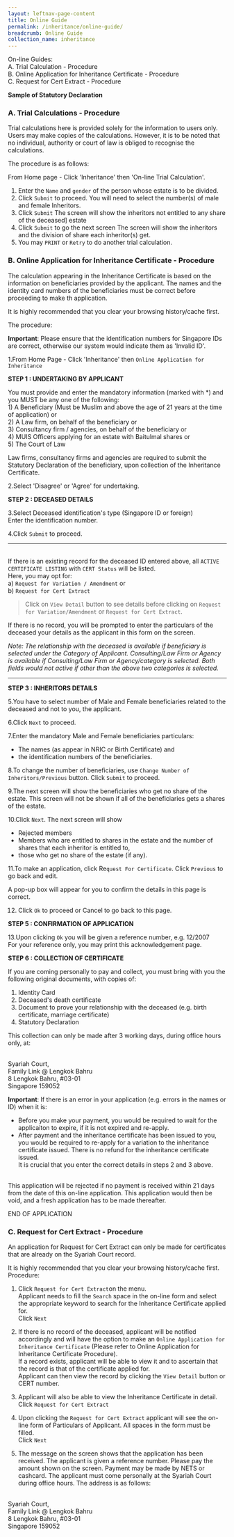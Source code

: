 ```yaml
---
layout: leftnav-page-content
title: Online Guide
permalink: /inheritance/online-guide/
breadcrumb: Online Guide
collection_name: inheritance
---
```


On-line Guides:
<br/>A. Trial Calculation - Procedure
<br/>B. Online Application for Inheritance Certificate - Procedure
<br/>C. Request for Cert Extract - Procedure

**Sample of Statutory Declaration**
 
### A. Trial Calculations - Procedure
Trial calculations here is provided solely for the information to users only. Users may make copies of the calculations. However, it is to be noted that no individual, authority or court of law is obliged to recognise the calculations.

The procedure is as follows:

From Home page - Click 'Inheritance' then 'On-line Trial Calculation'.

1. Enter the `Name` and `gender` of the person whose estate is to be divided.
2. Click `Submit` to proceed. You will need to select the number(s) of male and female Inheritors.
3. Click `Submit` The screen will show the inheritors not entitled to any share of the deceased] estate
4. Click `Submit` to go the next screen The screen will show the inheritors and the division of share each inheritor(s) get.
5. You may `PRINT` or `Retry` to do another trial calculation.

### B. Online Application for Inheritance Certificate - Procedure
The calculation appearing in the Inheritance Certificate is based on the information on beneficiaries provided by the applicant. The names and the identity card numbers of the beneficiaries must be correct before proceeding to make th application.

It is highly recommended that you clear your browsing history/cache first.

The procedure:

**Important**: Please ensure that the identification numbers for Singapore IDs are correct, otherwise our system would indicate them as 'Invalid ID'.

1.From Home Page - Click 'Inheritance' then `Online Application for Inheritance`

**STEP 1 : UNDERTAKING BY APPLICANT**

You must provide and enter the mandatory information (marked with *) and you MUST be any one of the following:
<br/> 1) A Beneficiary (Must be Muslim and above the age of 21 years at the time of application) or
<br/> 2) A Law firm, on behalf of the beneficiary or
<br/> 3) Consultancy firm / agencies, on behalf of the beneficiary or
<br/> 4) MUIS Officers applying for an estate with Baitulmal shares or
<br/> 5) The Court of Law

Law firms, consultancy firms and agencies are required to submit the Statutory Declaration of the beneficiary, upon collection of the Inheritance Certificate.

2.Select 'Disagree' or 'Agree' for undertaking.

**STEP 2 : DECEASED DETAILS**

3.Select Deceased identification's type (Singapore ID or foreign) 
<br/>Enter the identification number.

4.Click `Submit` to proceed.

------------
<br/>If there is an existing record for the deceased ID entered above, all `ACTIVE CERTIFICATE LISTING` with `CERT Status` will be listed.
<br/>Here, you may opt for:
<br/>a) `Request for Variation / Amendment` or 
<br/>b) `Request for Cert Extract`

>Click on `View Detail` button to see details before clicking on `Request for Variation/Amendment` or `Request for Cert Extract`.

If there is no record, you will be prompted to enter the particulars of the deceased your details as the applicant in this form on the screen.

*Note: The relationship with the deceased is available if beneficiary is selected under the Category of Applicant. Consulting/Law Firm or Agency is available if Consulting/Law Firm or Agency/category is selected. Both fields would not active if other than the above two categories is selected.*

------------

**STEP 3 : INHERITORS DETAILS**

5.You have to select number of Male and Female beneficiaries related to the deceased and not to you, the applicant.

6.Click `Next` to proceed.

7.Enter the mandatory Male and Female beneficiaries particulars:
- The names (as appear in NRIC or Birth Certificate) and
- the identification numbers of the beneficiaries.

8.To change the number of beneficiaries, use `Change Number of Inheritors/Previous` button. Click `Submit` to proceed.

9.The next screen will show the beneficiaries who get no share of the estate. This screen will not be shown if all of the beneficiaries gets a shares of the estate.

10.Click `Next`. The next screen will show
  - Rejected members
  - Members who are entitled to shares in the estate and the number of shares that each inheritor is entitled to,
  - those who get no share of the estate (if any).
 
11.To make an application, click Re`quest For Certificate`. Click `Previous` to go back and edit.

A pop-up box will appear for you to confirm the details in this page is correct.

12. Click `Ok` to proceed or Cancel to go back to this page.

**STEP 5 : CONFIRMATION OF APPLICATION**

13.Upon clicking `Ok` you will be given a reference number, e.g. 12/2007
<br/> For your reference only, you may print this acknowledgement page.

**STEP 6 : COLLECTION OF CERTIFICATE**

If you are coming personally to pay and collect, you must bring with you the following original documents, with copies of:
1. Identity Card
2. Deceased's death certificate
3. Document to prove your relationship with the deceased (e.g. birth certificate, marriage certificate)
4. Statutory Declaration

This collection can only be made after 3 working days, during office hours only, at:

<br/>Syariah Court,
<br/>Family Link @ Lengkok Bahru
<br/>8 Lengkok Bahru, #03-01
<br/>Singapore 159052

**Important**: If there is an error in your application (e.g. errors in the names or ID) when it is:
- Before you make your payment, you would be required to wait for the applicaiton to expire, if it is not expired and re-apply.
- After payment and the inheritance certificate has been issued to you, you would be required to re-apply for a variation to the inheritance certificate issued. There is no refund for the inheritance certificate issued.
<br/> It is crucial that you enter the correct details in steps 2 and 3 above.

<br/> This application will be rejected if no payment is received within 21 days from the date of this on-line application. This application would then be void, and a fresh application has to be made thereafter.

END OF APPLICATION

### C. Request for Cert Extract - Procedure

An application for Request for Cert Extract can only be made for certificates that are already on the Syariah Court record.

It is highly recommended that you  clear your browsing history/cache first.
Procedure:

1. Click `Request for Cert Extract`on the menu.
<br/> Applicant needs to fill the `Search` space in the on-line form and select the appropriate keyword to search for the Inheritance Certificate applied for.
<br/>Click `Next`
 
2. If there is no record of the deceased, applicant will be notified accordingly and will have the option to make an `Online Application for Inheritance Certificate` (Please refer to Online Application for Inheritance Certificate Procedure).
<br/> If a record exists, applicant will be able to view it and to ascertain that the record is that of the certificate applied for.
<br/> Applicant can then view the record by clicking the `View Detail` button or CERT number.

3. Applicant will also be able to view the Inheritance Certificate in detail.
<br/> Click `Request for Cert Extract`

4. Upon clicking the `Request for Cert Extract` applicant will see the on-line form of Particulars of Applicant. All spaces in the form must be filled.
<br/> Click `Next`

5. The message on the screen shows that the application has been received. The applicant is given a reference number.
Please pay the amount shown on the screen. Payment may be made by NETS or cashcard. The applicant must come personally at the Syariah Court during office hours. The address is as follows:

<br/>Syariah Court,
<br/>Family Link @ Lengkok Bahru
<br/>8 Lengkok Bahru, #03-01
<br>Singapore 159052
